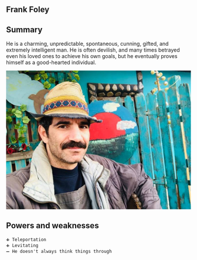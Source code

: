  ## Frank Foley

## Summary
 He is a charming, unpredictable, spontaneous, cunning, gifted, and extremely intelligent man. He is often devilish, and many times betrayed even his loved ones to achieve his own goals, but he eventually proves himself as a good-hearted individual.


 ![villain4](./../pictures/villain4.jpg)

 ## Powers and weaknesses

    ➕ Teleportation
    ➕ Levitating
    ➖ He doesn't always think things through